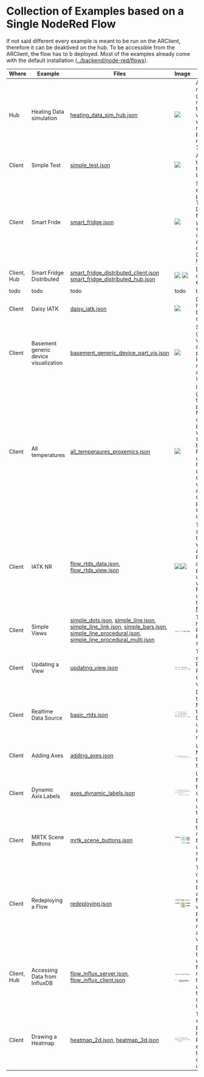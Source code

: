 # Collection of Examples based on a Single NodeRed Flow

If not said different every example is meant to be run on the ARClient, therefore it can be deaktived on the hub. To be accessible from the ARClient, the flow has to b deployed.
Most of the examples already come with the default installation ([../backend/node-red/flows](../backend/node-red/flows)).



| Where | Example | Files | Image | Description |
| --- | --- | --- | --- | --- |
| Hub | Heating Data simulation | [heating_data_sim_hub.json](heating_data_sim_hub.json) | ![](heating_data_sim_hub.jpg) | A number simple random value generator for a numer of topics to test any visualization without the need of real devices. Can be used to copy a real device/sensor 1:1 |
| Client | Simple Test | [simple_test.json](simple_test.json) | ![](simple_test.jpg) | A simple function test creating output to the console or Unity.log |
| Client | Smart Fride | [smart_fridge.json](smart_fridge.json) | ![](smart_fridge.jpg) | Smart Fridge example from the paper. Visualizing Temperature, Distance and Alarm from the sensor. If you dont have the sensor, simply create within another flow fake date as done in [Heating](path to heating)|
| Client, Hub | Smart Fridge Distributed | [smart_fridge_distributed_client.json](smart_fridge_distributed_client.json) [smart_fridge_distributed_hub.json](smart_fridge_distributed_hub.json) | ![](smart_fridge_distributed_client.jpg) ![](smart_fridge_distributed_hub.jpg) | Distributed version on the Smart Fridge example |
|todo|todo|todo|todo|todo|
|Client|Daisy IATK|[daisy_iatk.json](daisy_iatk.json)|![](daisy_iatk.jpg)| Demonstrates on how to create flow based visualization configurations|
|Client|Basement generic device visualization|[basement_generic_device_part_vis.json](basement_generic_device_part_vis.json)|![](basement_generic_device_part_vis.jpg)|Shows how a generically define visualization can be applied to every part of every loaded device or referrent using auto-self initialization.|
|Client|All temperatures|[all_temperaures_proxemics.json](all_temperaures_proxemics.json)|![](all_temperaures_proxemics.jpg)|In this example we gather all temperatures published to MQTT following a common topic-pattern and visualize them in a single Visualization by name. Furthermore, we use the users headpose to calculate the users distance to the visualizaion, which allows us demonstrate proxemics by switching level of detail.|
|Client|IATK NR|[flow_rtds_data.json](all_temperaures_proxemics.json), [flow_rtds_view.json](flow_rtds_view.json)| ![](flow_rtds_data.jpg)![](flow_rtds_view.jpg) | This example uses simulated data from the Heating flow where the data part adds data into the RealtimeDatasource and and the view part creates and update the visualization. Furthermore it demonstrates how to uses RagRug's [NodeRed Package](https://flows.nodered.org/node/@ragrug/ragrug-nodered). |
| Client | Simple Views | [simple_dots.json](simple_dots.json), [simple_line.json](simple_line.json), [simple_line_link.json](simple_line_link.json), [simple_bars.json](simple_bars.json), [simple_line_procedural.json](simple_line_procedural.json), [simple_line_procedural_multi.json](simple_line_procedural_multi.json) | ![](simple_view.png) | Three examples of how to use RagRug's NodeRed Package to create simple views |
| Client | Updating a View | [updating_view.json](updating_view.json) | ![](updating_view.png) | This example shows how to use RagRug's NodeRed Package to dynamically update views. |
| Client | Realtime Data Source | [basic_rtds.json](basic_rtds.json) | ![](basic_rtds.png) | Demonstrates how to use RagRug's NodeRed Package to create a Realtime Data Source and use it to buffer inputs from a high-rate sensor. |
| Client | Adding Axes | [adding_axes.json](adding_axes.json) | ![](adding_axes.png) | Uses RagRug's NodeRed Package to add labelled axes to a scatter plot. |
| Client | Dynamic Axis Labels | [axes_dynamic_labels.json](axes_dynamic_labels.json) | ![](axes_dynamic_labels.png) | Uses RagRug's NodeRed Package to create a  bar chart with dynamically updated labels on the X-Axis. |
| Client | MRTK Scene Buttons | [mrtk_scene_buttons.json](mrtk_scene_buttons.json) | ![](mrtk_scene_buttons.png) | Demonstrates how to spawn responsive scene buttons from MRTK using RagRug's special node handling. |
| Client | Redeploying a Flow | [redeploying.json](redeploying.json) | ![](redeploying.png) | This example consists of node snippets that can be used to redeploy a flow from the NodeRed editor, as well as best-practices on how to ensure smooth redeployment and avoid duplicate views. |
| Client, Hub | Accessing Data from InfluxDB | [flow_influx_server.json](flow_influx_server.json), [flow_influx_client.json](flow_influx_client.json) | ![](influx_server.png) ![](influx_client.png) | Demonstrates how to access InfluxDB using a serverside flow, then send the retrieved data to the RagRug client using MQTT, where the data is displayed using IATK. |
| Client | Drawing a Heatmap | [heatmap_2d.json](heatmap_2d.json), [heatmap_3d.json](heatmap_3d.json) | ![](heatmap.png) | These examples show how it is possible to draw a heatmap using RagRug, in the examples the tracked position is controlled by the user. |
